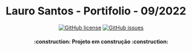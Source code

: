 # Lauro Santos - Portifolio - 09/2022

<p align="center">
  <a href="https://github.com/Lauro-Santos/portfolio-LauroSantos"><img alt="GitHub license" src="https://img.shields.io/github/license/Lauro-Santos/portfolio-LauroSantos?style=for-the-badge"></a>
  <a href="https://github.com/Lauro-Santos/portfolio-LauroSantos/issues"><img alt="GitHub issues" src="https://img.shields.io/github/issues/Lauro-Santos/portfolio-LauroSantos?style=for-the-badge"></a>
</p>

<h4 align="center" style="color="red">     :construction:  Projeto em construção  :construction:</h4>
